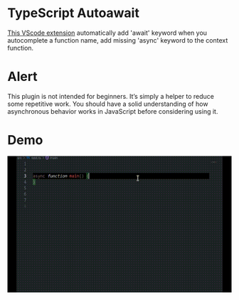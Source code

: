 # TypeScript Autoawait 

[This VScode extension](https://marketplace.visualstudio.com/items?itemName=StanNthe5.typescript-autoawait) automatically add 'await' keyword when you autocomplete a function name, add missing 'async' keyword to the context function.

# Alert

This plugin is not intended for beginners. It’s simply a helper to reduce some repetitive work. You should have a solid understanding of how asynchronous behavior works in JavaScript before considering using it.

# Demo
![Plugin Demo](assets/demo.gif)
